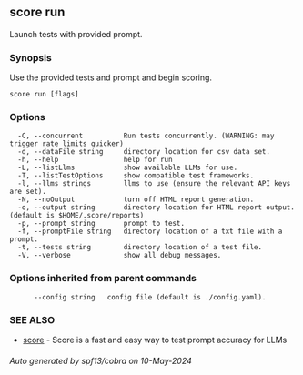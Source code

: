 ## score run

Launch tests with provided prompt.

### Synopsis

Use the provided tests and prompt and begin scoring.

```
score run [flags]
```

### Options

```
  -C, --concurrent          Run tests concurrently. (WARNING: may trigger rate limits quicker)
  -d, --dataFile string     directory location for csv data set.
  -h, --help                help for run
  -L, --listLlms            show available LLMs for use.
  -T, --listTestOptions     show compatible test frameworks.
  -l, --llms strings        llms to use (ensure the relevant API keys are set).
  -N, --noOutput            turn off HTML report generation.
  -o, --output string       directory location for HTML report output. (default is $HOME/.score/reports)
  -p, --prompt string       prompt to test.
  -f, --promptFile string   directory location of a txt file with a prompt.
  -t, --tests string        directory location of a test file.
  -V, --verbose             show all debug messages.
```

### Options inherited from parent commands

```
      --config string   config file (default is ./config.yaml).
```

### SEE ALSO

* [score](score.md)	 - Score is a fast and easy way to test prompt accuracy for LLMs

###### Auto generated by spf13/cobra on 10-May-2024
